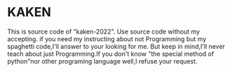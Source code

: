 # KAKEN
This is source code of "kaken-2022".
Use source code without my accepting.
if you need my instructing about not Programming but my spaghetti code,I'll answer to your looking for me.
But keep in mind,I'll never teach about just Programming.If you don't know "the special method of python"nor other programing language well,I refuse your request.
